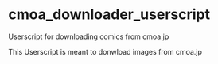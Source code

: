# cmoa_downloader_userscript
Userscript for downloading comics from cmoa.jp

This Userscript is meant to donwload images from cmoa.jp
